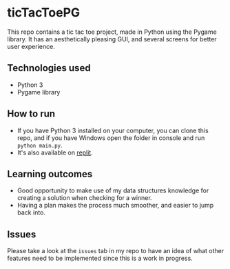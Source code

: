 # ticTacToePG
This repo contains a tic tac toe project, made in Python using the Pygame library. It has an aesthetically pleasing GUI, and several screens for better user experience. 

## Technologies used
- Python 3
- Pygame library

## How to run
- If you have Python 3 installed on your computer, you can clone this repo, and if you have Windows open the folder in console and run `python main.py`.
- It's also available on [replit](https://replit.com/@meescool/ticTacToePG).

## Learning outcomes
- Good opportunity to make use of my data structures knowledge for creating a solution when checking for a winner. 
- Having a plan makes the process much smoother, and easier to jump back into.
    <!-- - So far hashing has been my best answer.
    - Time complexity: O(n) -->

## Issues
Please take a look at the `issues` tab in my repo to have an idea of what other features need to be implemented since this is a work in progress.